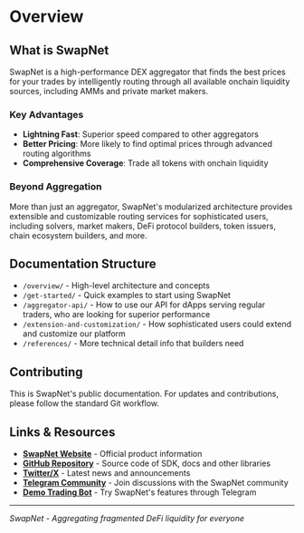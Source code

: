 # Overview

## What is SwapNet

SwapNet is a high-performance DEX aggregator that finds the best prices for your trades by intelligently routing through all available onchain liquidity sources, including AMMs and private market makers.

### Key Advantages

- **Lightning Fast**: Superior speed compared to other aggregators
- **Better Pricing**: More likely to find optimal prices through advanced routing algorithms
- **Comprehensive Coverage**: Trade all tokens with onchain liquidity

### Beyond Aggregation

More than just an aggregator, SwapNet's modularized architecture provides extensible and customizable routing services for sophisticated users, including solvers, market makers, DeFi protocol builders, token issuers, chain ecosystem builders, and more.

## Documentation Structure

- `/overview/` - High-level architecture and concepts
- `/get-started/` - Quick examples to start using SwapNet
- `/aggregator-api/` - How to use our API for dApps serving regular traders, who are looking for superior performance
- `/extension-and-customization/` - How sophisticated users could extend and customize our platform
- `/references/` - More technical detail info that builders need

## Contributing

This is SwapNet's public documentation. For updates and contributions, please follow the standard Git workflow.

## Links & Resources

- **[SwapNet Website](https://www.swap-net.xyz)** - Official product information
- **[GitHub Repository](https://github.com/swapnet-xyz)** - Source code of SDK, docs and other libraries
- **[Twitter/X](https://x.com/0xswapnet)** - Latest news and announcements
- **[Telegram Community](https://t.me/swapnetxyz)** - Join discussions with the SwapNet community
- **[Demo Trading Bot](https://t.me/SwapNetDemoBot)** - Try SwapNet's features through Telegram
---

*SwapNet - Aggregating fragmented DeFi liquidity for everyone*